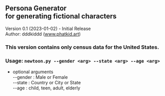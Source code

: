 ## Persona Generator<br><f1>for generating fictional characters</f1>

Version 0.1 (2023-01-02) - Initial Release<br>
Author: dddkiddd (www.phatkid.art)

### This version contains only census data for the United States.



### Usage: `newtoon.py --gender <arg> --state <arg> --age <arg>`<br>
 * optional arguments<br>
 --gender : Male or Female<br>
 --state  : Country or City or State<br>
 --age    : child, teen, adult, elderly<br>

   